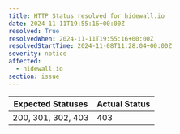 ```yaml
---
title: HTTP Status resolved for hidewall.io
date: 2024-11-11T19:55:16+00:00Z
resolved: True
resolvedWhen: 2024-11-11T19:55:16+00:00Z
resolvedStartTime: 2024-11-08T11:28:04+00:00Z
severity: notice
affected:
  - hidewall.io
section: issue
---
```


| Expected Statuses | Actual Status  |
|-------------------|----------------|
| 200, 301, 302, 403 | 403 |
